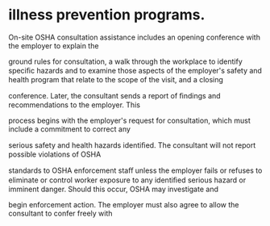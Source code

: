 # illness prevention programs.

On-site OSHA consultation assistance includes an opening conference with the employer to explain the

ground rules for consultation, a walk through the workplace to identify speciﬁc hazards and to examine those aspects of the employer's safety and health program that relate to the scope of the visit, and a closing

conference. Later, the consultant sends a report of ﬁndings and recommendations to the employer. This

process begins with the employer's request for consultation, which must include a commitment to correct any

serious safety and health hazards identiﬁed. The consultant will not report possible violations of OSHA

standards to OSHA enforcement staﬀ unless the employer fails or refuses to eliminate or control worker exposure to any identiﬁed serious hazard or imminent danger. Should this occur, OSHA may investigate and

begin enforcement action. The employer must also agree to allow the consultant to confer freely with
